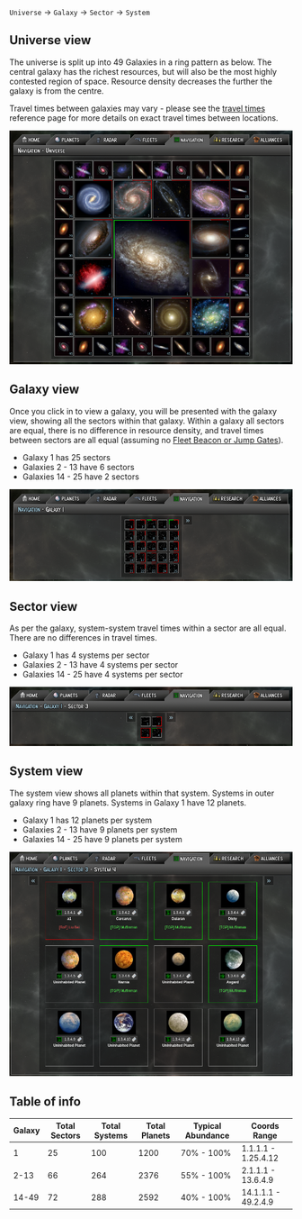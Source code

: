 `Universe` -> `Galaxy` -> `Sector` -> `System`

## Universe view

The universe is split up into 49 Galaxies in a ring pattern as below. The central galaxy has the richest resources, but will also be the most highly contested region of space. Resource density decreases the further the galaxy is from the centre.

Travel times between galaxies may vary - please see the [travel times](/content/reference/travel-times.md) reference page for more details on exact travel times between locations.

![Universe](/assets/navigation/universe.png)

## Galaxy view

Once you click in to view a galaxy, you will be presented with the galaxy view, showing all the sectors within that galaxy. Within a galaxy all sectors are equal, there is no difference in resource density, and travel times between sectors are all equal (assuming no [Fleet Beacon or Jump Gates](/content/reference/list-of-structures.md)).

- Galaxy 1 has 25 sectors
- Galaxies 2 - 13 have 6 sectors
- Galaxies 14 - 25 have 2 sectors

![Galaxy](/assets/navigation/galaxy.png)

## Sector view

As per the galaxy, system-system travel times within a sector are all equal. There are no differences in travel times.

- Galaxy 1 has 4 systems per sector
- Galaxies 2 - 13 have 4 systems per sector
- Galaxies 14 - 25 have 4 systems per sector

![Sector](/assets/navigation/sector.png)

## System view

The system view shows all planets within that system. Systems in outer galaxy ring have 9 planets. Systems in Galaxy 1 have 12 planets.

- Galaxy 1 has 12 planets per system
- Galaxies 2 - 13 have 9 planets per system
- Galaxies 14 - 25 have 9 planets per system

![System](/assets/navigation/system.png)

## Table of info

| Galaxy | Total Sectors | Total Systems | Total Planets | Typical Abundance | Coords Range      |
|--------|---------------|---------------|---------------|-------------------|-------------------|
|1       |25             |100            |1200           | 70% - 100%        |1.1.1.1 - 1.25.4.12|
|2-13    |66             |264            |2376           | 55% - 100%        |2.1.1.1 - 13.6.4.9 |
|14-49   |72             |288            |2592           | 40% - 100%        |14.1.1.1 - 49.2.4.9|